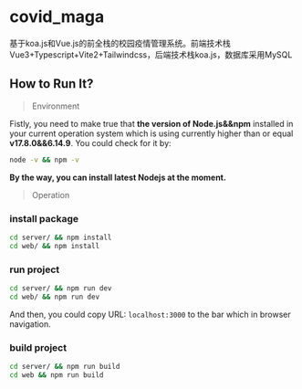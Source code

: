 # covid_maga
基于koa.js和Vue.js的前全栈的校园疫情管理系统。前端技术栈Vue3+Typescript+Vite2+Tailwindcss，后端技术栈koa.js，数据库采用MySQL

## How to Run It?

> Environment

Fistly, you need to make true that **the version of Node.js&&npm** installed in your current operation system which is using currently higher than or equal **v17.8.0&&6.14.9**.
You could check for it by:
```bash
node -v && npm -v
```
**By the way, you can install latest Nodejs at the moment.**

> Operation
### install package
```bash
cd server/ && npm install
cd web/ && npm install
```

### run project
```bash
cd server/ && npm run dev
cd web/ && npm run dev
```
And then, you could copy URL: `localhost:3000` to the bar which in browser navigation.

### build project
```bash
cd server/ && npm run build
cd web && npm run build
```
